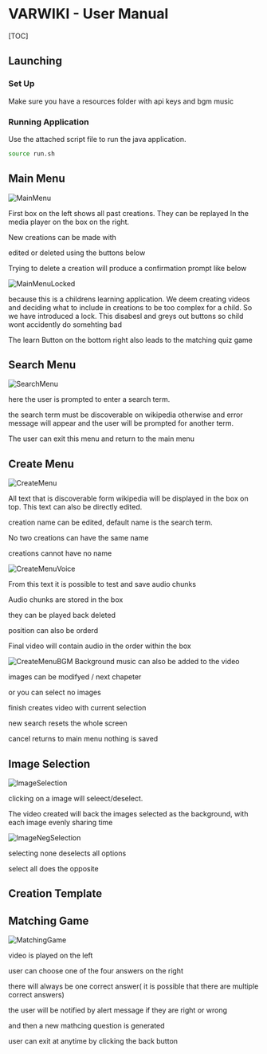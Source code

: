 # VARWIKI - User Manual 


[TOC]



## Launching

### Set Up

Make sure you have a resources folder with api keys and bgm music



### Running Application

Use the attached script file to run the java application.

```bash
source run.sh
```







## Main Menu

![MainMenu](/UserManualImages/MainMenu.png)

First box on the left shows all past creations. They can be replayed In the media player on the box on the right.

New creations can be made with

edited or deleted using the buttons below





Trying to delete a creation will produce a confirmation prompt like below



![MainMenuLocked](/UserManualImages/MainMenu.png)





because this is a childrens learning application. We deem creating videos and deciding what to include in creations to be too complex for a child. So we have introduced a lock. This disabesl and greys out buttons so child wont accidently do somehting bad





The learn Button on the bottom right also leads to the matching quiz game 

## Search Menu

![SearchMenu](/UserManualImages/SearchMenu.png)

here the user is prompted to enter a search term.

the search term must be discoverable on wikipedia otherwise and error message will appear and the user will be prompted for another term.



The user can exit this menu and return to the main menu

## Create Menu



![CreateMenu](/UserManualImages/CreateMenu.png)

All text that is discoverable form wikipedia will be displayed in the box on top. This text can also be directly edited.

creation name can be edited, default name is the search term.

No two creations can have the same name

creations cannot have no name


![CreateMenuVoice](/UserManualImages/CreateMenuVoice.png)



From this text it is possible to test and save audio chunks

Audio chunks are stored in the box

they can be played back deleted

position can also be orderd

Final video will contain audio in the order within the box

![CreateMenuBGM](/UserManualImages/CreateMenuBGM.png)
Background music can also be added to the video

images can be modifyed / next chapeter

or you can select no images




finish creates video with current selection

new search resets the whole screen

cancel returns to main menu nothing is saved

## Image Selection

![ImageSelection](/UserManulImages/ImageSelection.png)



clicking on a image will seleect/deselect.

The video created will back the images selected as the background, with each image evenly sharing time

![ImageNegSelection](/UserManualImages/ImageNegSelection.png)

selecting none deselects all options

select all does the opposite 



## Creation Template





## Matching Game

![MatchingGame](/UserManualImages/MatchingGame.png)



video is played on the left

user can choose one of the four answers on the right

there will always be one correct answer( it is possible that there are multiple correct answers)

the user will be notified by alert message if they are right or wrong

and then a new mathcing question is generated

user can exit at anytime by clicking the back button


